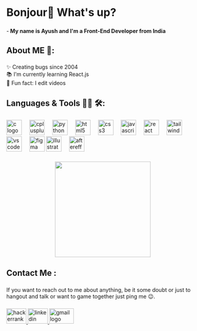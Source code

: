 <h1 align="left">Bonjour👋 What's up?</h1>

###

<p align="left">-<b> My name is Ayush and I'm a Front-End Developer from India</b></p>

###

<h2 align="left">About ME 💬:</h2>

###

<p align="left">✨ Creating bugs since 2004<br>📚 I'm currently learning React.js<br>🎲 Fun fact: I edit videos</p>

###

<h2 align="left">Languages & Tools 👨‍💻 🛠:</h2>

###

<div align="left">
  <img src="https://cdn.jsdelivr.net/gh/devicons/devicon/icons/c/c-original.svg" height="40" alt="c logo"  />
  <img width="12" />
  <img src="https://cdn.jsdelivr.net/gh/devicons/devicon/icons/cplusplus/cplusplus-original.svg" height="40" alt="cplusplus logo"  />
  <img width="12" />
  <img src="https://cdn.jsdelivr.net/gh/devicons/devicon/icons/python/python-original.svg" height="40" alt="python logo"  />
  <img width="12" />
  <img src="https://cdn.jsdelivr.net/gh/devicons/devicon/icons/html5/html5-original.svg" height="40" alt="html5 logo"  />
  <img width="12" />
  <img src="https://cdn.jsdelivr.net/gh/devicons/devicon/icons/css3/css3-original.svg" height="40" alt="css3 logo"  />
  <img width="12" />
  <img src="https://cdn.jsdelivr.net/gh/devicons/devicon/icons/javascript/javascript-original.svg" height="40" alt="javascript logo"  />
  <img width="12" />
  <img src="https://cdn.jsdelivr.net/gh/devicons/devicon/icons/react/react-original.svg" height="40" alt="react logo"  />
  <img width="12" />
  <img src="https://cdn.jsdelivr.net/gh/devicons/devicon/icons/tailwindcss/tailwindcss-original-wordmark.svg" height="40" alt="tailwindcss logo"  />
  <img width="12" />
  <img src="https://cdn.jsdelivr.net/gh/devicons/devicon/icons/vscode/vscode-original.svg" height="40" alt="vscode logo"  />
  <img width="12" />
  <img src="https://cdn.jsdelivr.net/gh/devicons/devicon/icons/figma/figma-original.svg" height="40" alt="figma logo"  />
  <img src="https://cdn.jsdelivr.net/gh/devicons/devicon/icons/illustrator/illustrator-plain.svg" height="40" alt="illustrator logo"  />
  <img width="12" />
  <img src="https://cdn.jsdelivr.net/gh/devicons/devicon/icons/aftereffects/aftereffects-original.svg" height="40" alt="aftereffects logo"  />
</div>

###

<div align="left">
</div>

###

<div align="center">
  <img height="250" src="https://github.com/Ayush-Kewadia/Ayush-Kewadia/blob/main/13626.gif"  />
</div>

###

<h2 align="left">Contact Me :</h2>

###

<p align="left">If you want to reach out to me about anything, be it some doubt or just to hangout and talk or want to game together just ping me 😉.</p>

###

<div align="left">
  <a href="https://www.hackerrank.com/profile/ayush_kewadia" target="_blank">
    <img src="https://raw.githubusercontent.com/maurodesouza/profile-readme-generator/master/src/assets/icons/social/hackerrank/default.svg" width="52" height="40" alt="hackerrank logo"  />
  </a>
  <a href="https://www.linkedin.com/in/ayush-kewadia" target="_blank">
    <img src="https://raw.githubusercontent.com/maurodesouza/profile-readme-generator/master/src/assets/icons/social/linkedin/default.svg" width="52" height="40" alt="linkedin logo"  />
  </a>
  <a href="mailto:ayush.kewadia@gmail.com" target="_blank">
    <img src="https://upload.wikimedia.org/wikipedia/commons/7/7e/Gmail_icon_%282020%29.svg" width="64" height="40" alt="gmail logo"  />
  </a>
</div>

###
